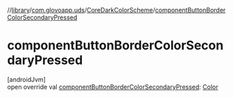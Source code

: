 //[library](../../../index.md)/[com.glovoapp.uds](../index.md)/[CoreDarkColorScheme](index.md)/[componentButtonBorderColorSecondaryPressed](component-button-border-color-secondary-pressed.md)

# componentButtonBorderColorSecondaryPressed

[androidJvm]\
open override val [componentButtonBorderColorSecondaryPressed](component-button-border-color-secondary-pressed.md): [Color](https://developer.android.com/reference/kotlin/androidx/compose/ui/graphics/Color.html)
